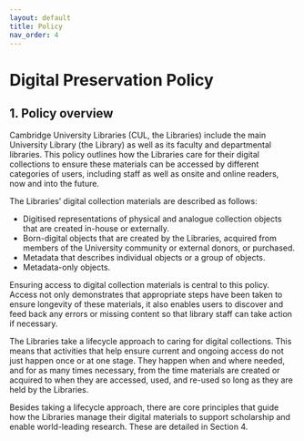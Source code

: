 ```yaml
---
layout: default
title: Policy
nav_order: 4
---
```

# Digital Preservation Policy
## 1. Policy overview
Cambridge University Libraries (CUL, the Libraries) include the main University Library (the
Library) as well as its faculty and departmental libraries. This policy outlines how the
Libraries care for their digital collections to ensure these materials can be accessed by
different categories of users, including staff as well as onsite and online readers, now and
into the future.

The Libraries’ digital collection materials are described as follows:
* Digitised representations of physical and analogue collection objects that are
created in-house or externally.
* Born-digital objects that are created by the Libraries, acquired from members of the
University community or external donors, or purchased.
* Metadata that describes individual objects or a group of objects.
* Metadata-only objects.

Ensuring access to digital collection materials is central to this policy. Access not only
demonstrates that appropriate steps have been taken to ensure longevity of these
materials, it also enables users to discover and feed back any errors or missing content so
that library staff can take action if necessary.

The Libraries take a lifecycle approach to caring for digital collections. This means that
activities that help ensure current and ongoing access do not just happen once or at one
stage. They happen when and where needed, and for as many times necessary, from the
time materials are created or acquired to when they are accessed, used, and re-used so
long as they are held by the Libraries.

Besides taking a lifecycle approach, there are core principles that guide how the Libraries
manage their digital materials to support scholarship and enable world-leading research.
These are detailed in Section 4.

